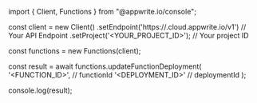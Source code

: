 import { Client, Functions } from "@appwrite.io/console";

const client = new Client()
    .setEndpoint('https://<REGION>.cloud.appwrite.io/v1') // Your API Endpoint
    .setProject('<YOUR_PROJECT_ID>'); // Your project ID

const functions = new Functions(client);

const result = await functions.updateFunctionDeployment(
    '<FUNCTION_ID>', // functionId
    '<DEPLOYMENT_ID>' // deploymentId
);

console.log(result);
